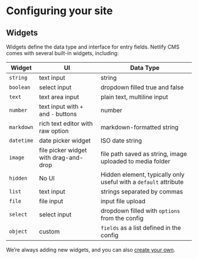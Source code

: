 # Configuring your site

## Widgets

Widgets define the data type and interface for entry fields. Netlify CMS comes with several built-in widgets, including:

Widget | UI | Data Type
--- | --- | ---
`string` | text input | string
`boolean` | select input | dropdown filled true and false
`text` | text area input | plain text, multiline input
`number` | text input with `+` and `-` buttons | number
`markdown` | rich text editor with raw option | markdown-formatted string
`datetime` | date picker widget | ISO date string
`image` | file picker widget with drag-and-drop | file path saved as string, image uploaded to media folder
`hidden` | No UI | Hidden element, typically only useful with a `default` attribute
`list` | text input | strings separated by commas
`file` | file input | input file upload
`select` | select input | dropdown filled with `options` from the config
`object` | custom | `fields` as a list defined in the config

We’re always adding new widgets, and you can also [create your own](/docs/extending).
